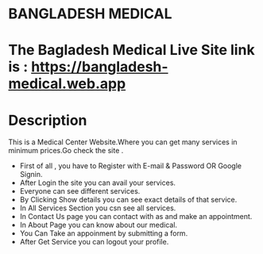 # BANGLADESH MEDICAL
# The Bagladesh Medical Live Site link is : https://bangladesh-medical.web.app
# Description
This is a Medical Center Website.Where you can get many services in minimum prices.Go check the site .


* First of all , you have to Register with E-mail & Password OR Google Signin.
* After Login the site you can avail your services.
* Everyone can see different services.
* By Clicking Show details you can see exact details of that service.
* In All Services Section you csn see all services.
* In Contact Us page you can contact with as and make an appointment.
* In About Page you can know about our medical.
* You Can Take an appoinment by submitting a form.
* After Get Service you can logout your profile.
